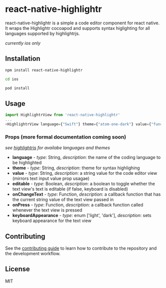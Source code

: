 # react-native-highlightr

react-native-highlightr is a simple a code editor component for react native. It wraps the Highlightr cocoapod and supports syntax higlighting
for all languages supported by highlightrjs.

*currently ios only* 

## Installation

```sh
npm install react-native-highlightr

cd ios

pod install
```

## Usage

```js
import HighlightrView from 'react-native-highlightr'
...
<HighlightrView language={"Swift"} theme={"atom-one-dark"} value={"func helloWorld(){}"} onChangeText={someFunc}/>
```

### Props (more formal documentation coming soon)

*see [highlightrjs](https://highlightjs.org) for availabe languages and themes*

* **language** - *type*: String,  *description*: the name of the coding language to be highlighted
* **theme** - *type*: String, *description*: theme for syntax highlighing
* **value** - *type*: String, *description*: a string value for the code editor view (mirrors text input value prop usagae)
* **editable** - *type*: Boolean, *description*: a boolean to toggle whether the text view's text is editable (if false, keyboard is disabled) 
* **onChangeText** - *type*: Function, *description*: a callback function that has the current string value of the text view passed in 
* **onPress** - *type*: Function, *description*: a callback function called whenever the text view is pressed 
* **keyboardAppearance** - *type*: enum ['light', 'dark'], *description*: sets keyboard appearance for the text view

## Contributing

See the [contributing guide](CONTRIBUTING.md) to learn how to contribute to the repository and the development workflow.

## License

MIT
